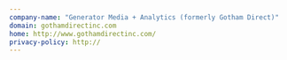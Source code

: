 ```yaml
---
company-name: "Generator Media + Analytics (formerly Gotham Direct)"
domain: gothamdirectinc.com
home: http://www.gothamdirectinc.com/
privacy-policy: http://
---
```





